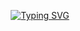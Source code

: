 <!-- title logo -->

<p align="center">
  <a href="https://git.io/typing-svg">
    <img src="https://readme-typing-svg.demolab.com?font=Bitcount+Prop+Single&size=32&duration=3000&pause=1000&color=00CCFF&background=000000F8&center=true&vCenter=true&width=600&height=80&lines=It's+me%2C+YOUNGHYUN" alt="Typing SVG" />
  </a>
</p>
